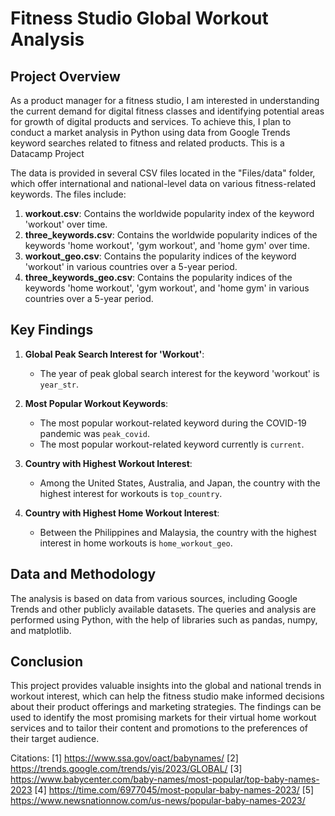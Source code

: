 # Fitness Studio Global Workout Analysis

## Project Overview

As a product manager for a fitness studio, I am interested in understanding the current demand for digital fitness classes and identifying potential areas for growth of digital products and services. To achieve this, I plan to conduct a market analysis in Python using data from Google Trends keyword searches related to fitness and related products. This is a Datacamp Project

The data is provided in several CSV files located in the "Files/data" folder, which offer international and national-level data on various fitness-related keywords. The files include:

1. **workout.csv**: Contains the worldwide popularity index of the keyword 'workout' over time.
2. **three_keywords.csv**: Contains the worldwide popularity indices of the keywords 'home workout', 'gym workout', and 'home gym' over time.
3. **workout_geo.csv**: Contains the popularity indices of the keyword 'workout' in various countries over a 5-year period.
4. **three_keywords_geo.csv**: Contains the popularity indices of the keywords 'home workout', 'gym workout', and 'home gym' in various countries over a 5-year period.

## Key Findings

1. **Global Peak Search Interest for 'Workout'**:
   - The year of peak global search interest for the keyword 'workout' is `year_str`.

2. **Most Popular Workout Keywords**:
   - The most popular workout-related keyword during the COVID-19 pandemic was `peak_covid`.
   - The most popular workout-related keyword currently is `current`.

3. **Country with Highest Workout Interest**:
   - Among the United States, Australia, and Japan, the country with the highest interest for workouts is `top_country`.

4. **Country with Highest Home Workout Interest**:
   - Between the Philippines and Malaysia, the country with the highest interest in home workouts is `home_workout_geo`.

## Data and Methodology

The analysis is based on data from various sources, including Google Trends and other publicly available datasets. The queries and analysis are performed using Python, with the help of libraries such as pandas, numpy, and matplotlib.

## Conclusion

This project provides valuable insights into the global and national trends in workout interest, which can help the fitness studio make informed decisions about their product offerings and marketing strategies. The findings can be used to identify the most promising markets for their virtual home workout services and to tailor their content and promotions to the preferences of their target audience.

Citations:
[1] https://www.ssa.gov/oact/babynames/
[2] https://trends.google.com/trends/yis/2023/GLOBAL/
[3] https://www.babycenter.com/baby-names/most-popular/top-baby-names-2023
[4] https://time.com/6977045/most-popular-baby-names-2023/
[5] https://www.newsnationnow.com/us-news/popular-baby-names-2023/
